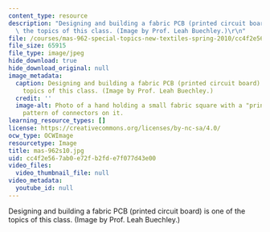 ```yaml
---
content_type: resource
description: "Designing and building a fabric PCB (printed circuit board) is one of\
  \ the topics of this class. (Image by Prof. Leah Buechley.)\r\n"
file: /courses/mas-962-special-topics-new-textiles-spring-2010/cc4f2e567ab0e72fb2fde7f077d43e00_mas-962s10.jpg
file_size: 65915
file_type: image/jpeg
hide_download: true
hide_download_original: null
image_metadata:
  caption: Designing and building a fabric PCB (printed circuit board) is one of the
    topics of this class. (Image by Prof. Leah Buechley.)
  credit: ''
  image-alt: Photo of a hand holding a small fabric square with a "printed circuit"
    pattern of connectors on it.
learning_resource_types: []
license: https://creativecommons.org/licenses/by-nc-sa/4.0/
ocw_type: OCWImage
resourcetype: Image
title: mas-962s10.jpg
uid: cc4f2e56-7ab0-e72f-b2fd-e7f077d43e00
video_files:
  video_thumbnail_file: null
video_metadata:
  youtube_id: null
---
```

Designing and building a fabric PCB (printed circuit board) is one of the topics of this class. (Image by Prof. Leah Buechley.)
